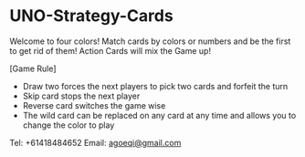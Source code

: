 # UNO-Strategy-Cards


Welcome to four colors! Match cards by colors or numbers and be the first to get rid of them!
Action Cards will mix the Game up!

[Game Rule]
- Draw two forces the next players to pick two cards and forfeit the turn
- Skip card stops the next player
- Reverse card switches the game wise
- The wild card can be replaced on any card at any time and allows you to change the color to play	

Tel: +61418484652
Email: agoeqi@gmail.com
